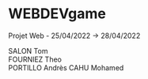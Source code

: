 # WEBDEVgame

Projet Web - 25/04/2022 -> 28/04/2022

SALON Tom   
FOURNIEZ Theo  
PORTILLO Andrès
CAHU Mohamed
